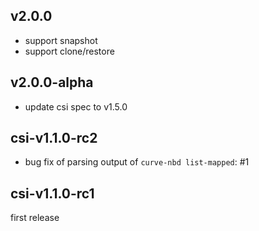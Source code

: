 ## v2.0.0

- support snapshot
- support clone/restore

## v2.0.0-alpha

- update csi spec to v1.5.0

## csi-v1.1.0-rc2

- bug fix of parsing output of `curve-nbd list-mapped`: #1

## csi-v1.1.0-rc1

first release
